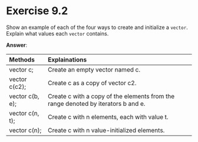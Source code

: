 # Exercise 9.2

Show an example of each of the four ways to create and initialize a `vector`. Explain what values each `vector` contains.

**Answer**:

| Methods | Explainations |
| :------ | :------------ |
| vector<T> c; | Create an empty vector named c. |
| vector c(c2); | Create c as a copy of vector c2. |
| vector c(b, e); | Create c with a copy of the elements from the range denoted by iterators b and e. |
| vector c(n, t); | Create c with n elements, each with value t. |
| vector c(n); | Create c with n value-initialized elements. |
